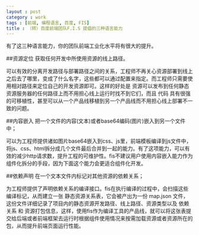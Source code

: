 ```yaml
---
layout : post
category : work
tags : [前端, 编程语言, 百度, FIS]
title : （转）百度前端团队F.I.S 提倡的三种语言能力
---
```


有了这三种语言能力，你的团队前端工业化水平将有很大的提升。

##资源定位
获取任何开发中所使用资源的线上路径。

可以有效的分离开发路径与部署路径之间的关系，工程师不再关心资源部署到线上之后去了哪里，变成了什么名字，这些都可以通过配置来指定。而工程师只需要使用相对路径来定位自己的开发资源即可。这样的好处是 资源可以发布到任何静态资源服务器的任何路径上而不用担心线上运行时找不到它们，而且 代码 具有很强的可移植性，甚至可以从一个产品线移植到另一个产品线而不用担心线上部署不一致的问题。

##内容嵌入
把一个文件的内容(文本)或者base64编码(图片)嵌入到另一个文件中；

可以为工程师提供诸如图片base64嵌入到css、js里，前端模板编译到js文件中，将js、css、html拆分成几个文件最后合并到一起的能力。有了这项能力，可以有效的减少http请求数，提升工程的可维护性。fis不建议用户使用内容嵌入能力作为组件化拆分的手段，因为下面这个能力会更适合组件化开发。

##依赖声明
在一个文本文件内标记对其他资源的依赖关系；

为工程师提供了声明依赖关系的编译接口。fis在执行编译的过程中，会扫描这些编译标记，从而建立一张 静态资源关系表，它会被产出为一份 map.json 文件，这份文件详细记录了项目内的静态资源开发路径、线上路径、资源类型以及 依赖关系 和 资源打包信息，这样，使用fis作为编译工具的产品线，就可以将这张表提交给后端或者前端框架去运行时根据组件使用情况来按需加载资源或者资源所在的包，从而提升前端页面运行性能。

